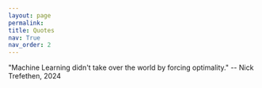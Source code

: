 ```yaml
---
layout: page
permalink: 
title: Quotes
nav: True
nav_order: 2
---
```


"Machine Learning didn't take over the world by forcing optimality." -- Nick Trefethen, 2024